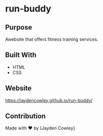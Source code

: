 # run-buddy
## Purpose
Awebsite that offers fitness training services.

## Built With
* HTML
* CSS

## Website
https://jaydencowley.github.io/run-buddy/

## Contribution
Made with ❤️ by [Jayden Cowley]
